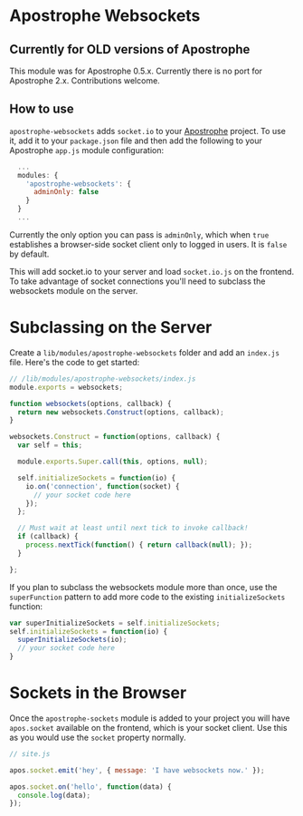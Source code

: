 Apostrophe Websockets
=====================

## Currently for OLD versions of Apostrophe

This module was for Apostrophe 0.5.x. Currently there is no port for Apostrophe 2.x. Contributions welcome.

## How to use

`apostrophe-websockets` adds `socket.io` to your [Apostrophe](https://github.com/punkave/apostrophe) project. To use it, add it to your `package.json` file and then add the following to your Apostrophe `app.js` module configuration:

```javascript
  ...
  modules: {
    'apostrophe-websockets': {
      adminOnly: false
    }
  }
  ...
```

Currently the only option you can pass is `adminOnly`, which when `true` establishes a browser-side socket client only to logged in users. It is `false` by default.

This will add socket.io to your server and load `socket.io.js` on the frontend. To take advantage of socket connections you'll need to subclass the websockets module on the server.

Subclassing on the Server
===

Create a `lib/modules/apostrophe-websockets` folder and add an `index.js` file. Here's the code to get started:

```javascript
// /lib/modules/apostrophe-websockets/index.js
module.exports = websockets;

function websockets(options, callback) {
  return new websockets.Construct(options, callback);
}

websockets.Construct = function(options, callback) {
  var self = this;

  module.exports.Super.call(this, options, null);

  self.initializeSockets = function(io) {
    io.on('connection', function(socket) {
      // your socket code here
    });
  };

  // Must wait at least until next tick to invoke callback!
  if (callback) {
    process.nextTick(function() { return callback(null); });
  }

};
```

If you plan to subclass the websockets module more than once, use the `superFunction` pattern to add more code to the existing `initializeSockets` function:

```javascript
var superInitializeSockets = self.initializeSockets;
self.initializeSockets = function(io) {
  superInitializeSockets(io);
  // your socket code here
}
```

Sockets in the Browser
===

Once the `apostrophe-sockets` module is added to your project you will have `apos.socket` available on the frontend, which is your socket client. Use this as you would use the `socket` property normally.

```javascript
// site.js

apos.socket.emit('hey', { message: 'I have websockets now.' });

apos.socket.on('hello', function(data) {
  console.log(data);
});
```